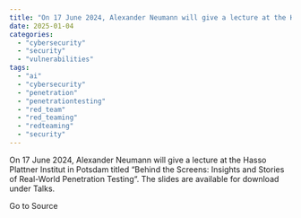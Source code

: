 ```yaml
---
title: "On 17 June 2024, Alexander Neumann will give a lecture at the Hasso Plattner Institut in Potsdam titled “Behind the Screens: Insights and Stories of Real-World Penetration Testing“. The slides are available for download under Talks."
date: 2025-01-04
categories: 
  - "cybersecurity"
  - "security"
  - "vulnerabilities"
tags: 
  - "ai"
  - "cybersecurity"
  - "penetration"
  - "penetrationtesting"
  - "red_team"
  - "red_teaming"
  - "redteaming"
  - "security"
---
```


On 17 June 2024, Alexander Neumann will give a lecture at the Hasso Plattner Institut in Potsdam titled “Behind the Screens: Insights and Stories of Real-World Penetration Testing“. The slides are available for download under Talks.

Go to Source
